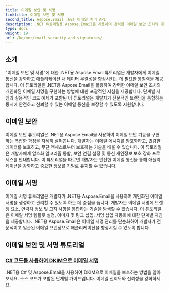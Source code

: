 ```yaml
---
title: 이메일 보안 및 서명
linktitle: 이메일 보안 및 서명
second_title: Aspose.Email .NET 이메일 처리 API
description: .NET 튜토리얼용 Aspose.Email을 사용하여 강력한 이메일 보안 조치와 개인화된 서명을 구현하세요. 안전한 커뮤니케이션과 전문적인 브랜딩을 보장합니다.
type: docs
weight: 19
url: /ko/net/email-security-and-signatures/
---
```


## 소개

"이메일 보안 및 서명"에 대한 .NET용 Aspose.Email 튜토리얼은 개발자에게 이메일 통신을 강화하고 애플리케이션 내 데이터 무결성을 향상시키는 데 필요한 통찰력을 제공합니다. 이 튜토리얼은 .NET용 Aspose.Email을 활용하여 강력한 이메일 보안 조치와 개인화된 이메일 서명을 구현하는 방법에 대한 포괄적인 지침을 제공합니다. 단계별 지침과 실용적인 코드 예제가 포함된 이 튜토리얼은 개발자가 전문적인 브랜딩을 통합하는 동시에 안전하고 신뢰할 수 있는 이메일 통신을 보장할 수 있도록 지원합니다.

## 이메일 보안

이메일 보안 튜토리얼은 .NET용 Aspose.Email을 사용하여 이메일 보안 기능을 구현하는 복잡한 과정을 자세히 살펴봅니다. 개발자는 이메일 메시지를 암호화하고, 민감한 데이터를 보호하고, 무단 액세스로부터 보호하는 기술을 배울 수 있습니다. 이 튜토리얼은 개발자에게 암호화 알고리즘 통합, 보안 연결 설정 및 통신 개인정보 보호 강화 프로세스를 안내합니다. 이 튜토리얼을 따르면 개발자는 안전한 이메일 통신을 통해 애플리케이션을 강화하고 중요한 정보를 기밀로 유지할 수 있습니다.

## 이메일 서명

이메일 서명 튜토리얼은 개발자가 .NET용 Aspose.Email을 사용하여 개인화된 이메일 서명을 생성하고 관리할 수 있도록 하는 데 중점을 둡니다. 개발자는 이메일 서명에 브랜딩 요소, 연락처 정보 및 고지 사항을 통합하는 기술을 탐색할 수 있습니다. 이 튜토리얼은 이메일 서명 템플릿 설정, 이미지 및 링크 삽입, 서명 삽입 자동화에 대한 단계별 지침을 제공합니다. .NET용 Aspose.Email은 이메일 서명 관리를 단순화하여 개발자가 전문적이고 일관된 이메일 브랜딩으로 애플리케이션을 향상시킬 수 있도록 합니다.


## 이메일 보안 및 서명 튜토리얼

### [C# 코드를 사용하여 DKIM으로 이메일 서명](./signing-emails-with-dkim-using-csharp-code/)
.NET용 C# 및 Aspose.Email을 사용하여 DKIM으로 이메일을 보호하는 방법을 알아보세요. 소스 코드가 포함된 단계별 가이드입니다. 이메일 신뢰도와 신뢰성을 강화하세요.